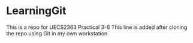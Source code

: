 # LearningGit
This is a repo for UECS2363 Practical 3-6
This line is added after cloning the repo using Git in my own workstation
